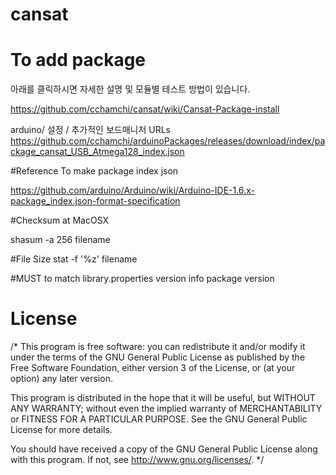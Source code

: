 # cansat

# To add package

아래를 클릭하시면 자세한 설명 및 모듈별 테스트 방법이 있습니다. 

https://github.com/cchamchi/cansat/wiki/Cansat-Package-install








arduino/ 설정 / 추가적인 보드매니저 URLs   
https://github.com/cchamchi/arduinoPackages/releases/download/index/package_cansat_USB_Atmega128_index.json







#Reference 
To make package index json

https://github.com/arduino/Arduino/wiki/Arduino-IDE-1.6.x-package_index.json-format-specification





#Checksum at MacOSX

shasum -a 256 filename

#File Size
stat -f '%z' filename

#MUST to match library.properties version info package version


# License

/*
   This program is free software: you can redistribute it and/or modify
   it under the terms of the GNU General Public License as published by
   the Free Software Foundation, either version 3 of the License, or
   (at your option) any later version.

   This program is distributed in the hope that it will be useful,
   but WITHOUT ANY WARRANTY; without even the implied warranty of
   MERCHANTABILITY or FITNESS FOR A PARTICULAR PURPOSE.  See the
   GNU General Public License for more details.

   You should have received a copy of the GNU General Public License
   along with this program.  If not, see <http://www.gnu.org/licenses/>.
 */
